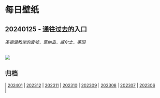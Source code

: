 # 每日壁纸

## 20240125 - 通往过去的入口

###### 圣德温教堂的废墟，莫纳岛，威尔士，英国

![](https://www.bing.com/th?id=OHR.DwynwensDay_ZH-CN1768649253_UHD.jpg)

## 归档

| [202401](/202401/README.md)
| [202312](/202312/README.md)
| [202311](/202311/README.md)
| [202310](/202310/README.md)
| [202309](/202309/README.md)
| [202308](/202308/README.md)
| [202307](/202307/README.md)
| [202306](/202306/README.md)
|